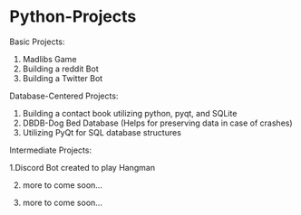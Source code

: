 # Python-Projects

Basic Projects:
1. Madlibs Game
2. Building a reddit Bot
3. Building a Twitter Bot

Database-Centered Projects:
1. Building a contact book utilizing python, pyqt, and SQLite 
2. DBDB-Dog Bed Database (Helps for preserving data in case of crashes)
3. Utilizing PyQt for SQL database structures

Intermediate Projects:

1.Discord Bot created to play Hangman

2. more to come soon...

3. more to come soon...
